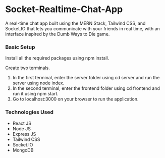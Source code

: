 # Socket-Realtime-Chat-App
A real-time chat app built using the MERN Stack, Tailwind CSS, and Socket.IO that lets you communicate with your friends in real time, with an interface inspired by the Dumb Ways to Die game.

### Basic Setup

Install all the required packages using npm install.

 Create two terminals.
1. In the first terminal, enter the server folder using cd server and run the server using node index.
2. In the second terminal, enter the frontend folder using cd frontend and run it using npm start.
3. Go to localhost:3000 on your browser to run the application.




### Technologies Used

- React JS
- Node JS
- Express JS
- Tailwind CSS
- Socket.IO
- MongoDB


